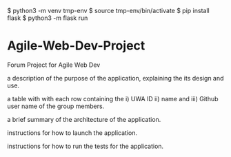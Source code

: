$ python3 -m venv tmp-env
$ source tmp-env/bin/activate
$ pip install flask
$ python3 -m flask run


# Agile-Web-Dev-Project
Forum Project for Agile Web Dev

a description of the purpose of the application, explaining the its design and use.

a table with with each row containing the i) UWA ID ii) name and iii) Github user name of the group members.

a brief summary of the architecture of the application.

instructions for how to launch the application.

instructions for how to run the tests for the application.